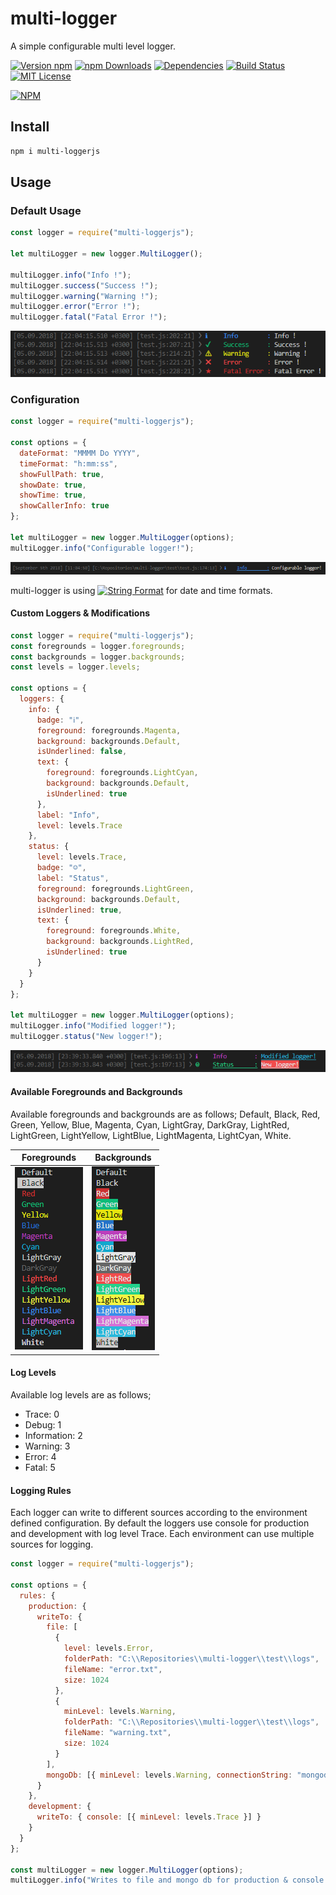 # multi-logger
A simple configurable multi level logger.

[![Version npm](https://img.shields.io/npm/v/multi-loggerjs.svg?style=flat-square)](https://www.npmjs.com/package/multi-loggerjs)
[![npm Downloads](https://img.shields.io/npm/dm/multi-loggerjs.svg?style=flat-square)](https://npmcharts.com/compare/multi-loggerjs?minimal=true)
[![Dependencies](https://img.shields.io/david/NiyaziAki/multi-logger.svg?style=flat-square)](https://david-dm.org/NiyaziAki/multi-logger)
[![Build Status](https://travis-ci.org/NiyaziAki/multi-logger.svg?branch=master)](https://travis-ci.org/NiyaziAki/multi-logger)
[![MIT License](https://img.shields.io/packagist/l/doctrine/orm.svg)](https://github.com/NiyaziAki/multi-logger/blob/master/LICENSE)


[![NPM](https://nodei.co/npm/multi-loggerjs.png?downloads=true&downloadRank=true)](https://nodei.co/npm/multi-loggerjs/)

## Install

```bash
npm i multi-loggerjs
```

## Usage

### Default Usage

```js
const logger = require("multi-loggerjs");

let multiLogger = new logger.MultiLogger();

multiLogger.info("Info !");
multiLogger.success("Success !");
multiLogger.warning("Warning !");
multiLogger.error("Error !");
multiLogger.fatal("Fatal Error !");
```
<div align="center">
  <img alt="Default Usage" src="docs/defaultusage.PNG">
</div>

### Configuration

```js
const logger = require("multi-loggerjs");

const options = {
  dateFormat: "MMMM Do YYYY",
  timeFormat: "h:mm:ss",
  showFullPath: true,
  showDate: true,
  showTime: true,
  showCallerInfo: true
};

let multiLogger = new logger.MultiLogger(options);
multiLogger.info("Configurable logger!");

```
<div align="center">
  <img alt="Default Usage" src="docs/configure.PNG">
</div>

multi-logger is using [![String Format](https://img.shields.io/badge/moment-v2.22.2-brightgreen.svg)](https://momentjs.com/docs/#/parsing/string-format/) for date and time formats.

#### Custom Loggers & Modifications

```js
const logger = require("multi-loggerjs");
const foregrounds = logger.foregrounds;
const backgrounds = logger.backgrounds;
const levels = logger.levels;

const options = {
  loggers: {
    info: {
      badge: "ℹ",
      foreground: foregrounds.Magenta,
      background: backgrounds.Default,
      isUnderlined: false,
      text: {
        foreground: foregrounds.LightCyan,
        background: backgrounds.Default,
        isUnderlined: true
      },
      label: "Info",
      level: levels.Trace
    },
    status: {
      level: levels.Trace,
      badge: "☺",
      label: "Status",
      foreground: foregrounds.LightGreen,
      background: backgrounds.Default,
      isUnderlined: true,
      text: {
        foreground: foregrounds.White,
        background: backgrounds.LightRed,
        isUnderlined: true
      }
    }
  }
};

let multiLogger = new logger.MultiLogger(options);
multiLogger.info("Modified logger!");
multiLogger.status("New logger!");

```

<div align="center">
  <img alt="Default Usage" src="docs/configure2.PNG">
</div>

#### Available Foregrounds and Backgrounds

Available foregrounds and backgrounds are as follows; Default, Black, Red, Green, Yellow, Blue, Magenta, Cyan, LightGray, DarkGray, LightRed, LightGreen, LightYellow, LightBlue, LightMagenta, LightCyan, White.

| Foregrounds   | Backgrounds   |
| ------------- |:-------------:|
| <img alt="Default Usage" src="docs/foregrounds.PNG">      | <img alt="Default Usage" src="docs/backgrounds.PNG"> |

#### Log Levels

Available log levels are as follows;
* Trace: 0
* Debug: 1
* Information: 2
* Warning: 3
* Error: 4
* Fatal: 5

#### Logging Rules

Each logger can write to different sources according to the environment defined configuration. By default the loggers use console for production and development with log level Trace. Each environment can use multiple sources for logging.


```js
const logger = require("multi-loggerjs");

const options = {
  rules: {
    production: {
      writeTo: {
        file: [
          {
            level: levels.Error,
            folderPath: "C:\\Repositories\\multi-logger\\test\\logs",
            fileName: "error.txt",
            size: 1024
          },
          {
            minLevel: levels.Warning,
            folderPath: "C:\\Repositories\\multi-logger\\test\\logs",
            fileName: "warning.txt",
            size: 1024
          }
        ],
        mongoDb: [{ minLevel: levels.Warning, connectionString: "mongodb://localhost:27017/multi-logger-demo" }]
      }
    },
    development: {
      writeTo: { console: [{ minLevel: levels.Trace }] }
    }
  }
};

const multiLogger = new logger.MultiLogger(options);
multiLogger.info("Writes to file and mongo db for production & console for development according to loggers log level!");
```
